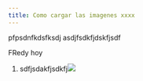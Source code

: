 ```yaml
---
title: Como cargar las imagenes xxxx
---
```


pfpsdnfkdsfksdj asdjfsdkfjdskfjsdf

FRedy hoy

1. sdfjsdakfjsdkfj![](</admin/Screenshot from 2025-04-23 11-25-07.png>)
